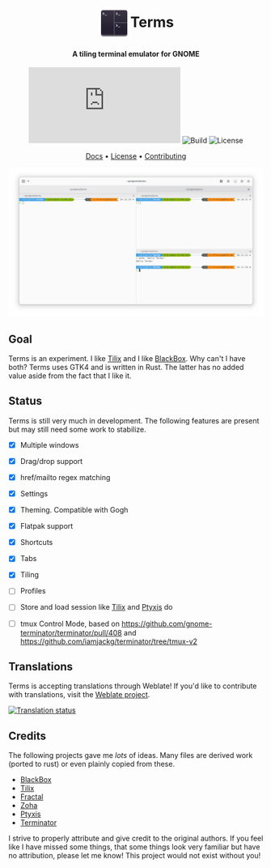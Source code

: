 <div align="center">
  <h1><img src="./data/resources/icons/io.github.vhdirk.Terms.svg" height="64" style="vertical-align: middle" />Terms</h1>

  <h4>A tiling terminal emulator for GNOME</h4>
  <p>

  ![Matrix](https://img.shields.io/matrix/terms%3Amatrix.org)
  ![Build](https://github.com/vhdirk/terms/actions/workflows/ci.yml/badge.svg)
  ![License](https://img.shields.io/github/license/vhdirk/terms)
  <!-- <a href="#features">Features</a> •
  <a href="#install">Install</a> •
  <a href="#gallery">Gallery</a> •
  <a href="./CHANGELOG.md">Changelog</a> -->

  <a href="https://vhdirk.github.io/terms/">Docs</a> •
  <a href="./LICENSE">License</a> •
  <a href="./CONTRIBUTING.md">Contributing</a>
  </p>

</div>

<div align="center">

![Main window](docs/img/main_window.png "Main window")
</div>

## Goal

Terms is an experiment. I like [Tilix][Tilix] and I like [BlackBox]. Why can't I have both?
Terms uses GTK4 and is written in Rust. The latter has no added value aside from the fact that I like it.

## Status

Terms is still very much in development. The following features are present but may still need some work to stabilize.

- [x] Multiple windows
- [x] Drag/drop support
- [x] href/mailto regex matching
- [x] Settings
- [x] Theming. Compatible with Gogh
- [x] Flatpak support
- [x] Shortcuts
- [x] Tabs
- [x] Tiling
- [ ] Profiles
- [ ] Store and load session like [Tilix] and [Ptyxis] do
- [ ] tmux Control Mode, based on <https://github.com/gnome-terminator/terminator/pull/408> and <https://github.com/iamjackg/terminator/tree/tmux-v2>


## Translations

Terms is accepting translations through Weblate! If you'd like to contribute with translations,
visit the [Weblate project](https://hosted.weblate.org/projects/terms/).

<a href="https://hosted.weblate.org/projects/terms/terms/">
  <img src="https://hosted.weblate.org/widgets/terms/-/terms/multi-auto.svg" alt="Translation status" />
</a>


## Credits

The following projects gave me _lots_ of ideas.
Many files are derived work (ported to rust) or even plainly copied from these.

- [BlackBox]
- [Tilix]
- [Fractal]
- [Zoha]
- [Ptyxis]
- [Terminator]

I strive to properly attribute and give credit to the original authors. If you feel like
I have missed some things, that some things look very familiar but have no attribution,
please let me know! This project would not exist without you!

[BlackBox]: https://gitlab.gnome.org/raggesilver/blackbox
[Tilix]: https://github.com/gnunn1/tilix
[Fractal]: https://gitlab.gnome.org/World/fractal
[Zoha]: https://github.com/hkoosha/zoha4
[Ptyxis]: https://gitlab.gnome.org/chergert/ptyxis
[Terminator]: https://github.com/gnome-terminator/terminator

